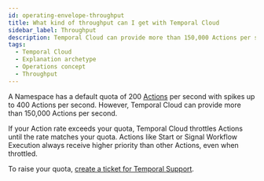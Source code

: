 ```yaml
---
id: operating-envelope-throughput
title: What kind of throughput can I get with Temporal Cloud
sidebar_label: Throughput
description: Temporal Cloud can provide more than 150,000 Actions per second.
tags:
  - Temporal Cloud
  - Explanation archetype
  - Operations concept
  - Throughput
---
```


A Namespace has a default quota of 200 [Actions](/cloud/what-is-an-action) per second with spikes up to 400 Actions per second.
However, Temporal Cloud can provide more than 150,000 Actions per second.

If your Action rate exceeds your quota, Temporal Cloud throttles Actions until the rate matches your quota.
Actions like Start or Signal Workflow Execution always receive higher priority than other Actions, even when throttled.

To raise your quota, [create a ticket for Temporal Support](/cloud/support-create-ticket).
